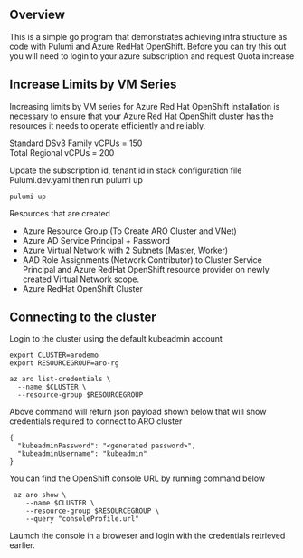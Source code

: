 ## Overview
This is a simple go program that demonstrates achieving infra structure as code with Pulumi and Azure RedHat OpenShift. Before you can try this out you will need to login to your azure subscription and request Quota increase 

## Increase Limits by VM Series

Increasing limits by VM series for Azure Red Hat OpenShift installation is necessary to ensure that your Azure Red Hat OpenShift cluster has the resources it needs to operate efficiently and reliably. 

Standard DSv3 Family vCPUs = 150  
Total Regional vCPUs = 200

Update the subscription id, tenant id in stack configuration file Pulumi.dev.yaml then run pulumi up

```
pulumi up
```

Resources that are created
* Azure Resource Group (To Create ARO Cluster and VNet)
* Azure AD Service Principal + Password
* Azure Virtual Network with 2 Subnets (Master, Worker)
* AAD Role Assignments (Network Contributor) to Cluster Service Principal and Azure RedHat OpenShift resource provider on newly created Virtual Network scope.
* Azure RedHat OpenShift Cluster

## Connecting to the cluster
Login to the cluster using the default kubeadmin account

```
export CLUSTER=arodemo
export RESOURCEGROUP=aro-rg

az aro list-credentials \
  --name $CLUSTER \
  --resource-group $RESOURCEGROUP
```

Above command will return json payload shown below that will show credentials required to connect to ARO cluster

```
{
  "kubeadminPassword": "<generated password>",
  "kubeadminUsername": "kubeadmin"
}
```

You can find the OpenShift console URL by running command below
```
 az aro show \
    --name $CLUSTER \
    --resource-group $RESOURCEGROUP \
    --query "consoleProfile.url"
```

Laumch the console in a broweser and login with the credentials retrieved earlier.
